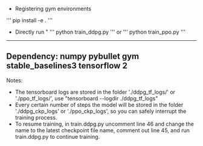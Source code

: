- Registering gym environments

'''
pip install -e .
'''

- Directly run "
'''
python train_ddpg.py
'''
or 
'''
python train_ppo.py
'''
---------------------------------------------
Dependency:
numpy
pybullet
gym
stable_baselines3
tensorflow 2
---------------------------------------------
Notes:

- The tensorboard logs are stored in the folder './ddpg_tf_logs/' or './ppo_tf_logs/', use "tensorboard --logdir ./ddpg_tf_logs"
- Every certain number of steps the model will be stored in the folder './ddpg_ckp_logs' or './ppo_ckp_logs', so you can safely interrupt the training process.
- To resume training, in train.ddpg.py uncomment line 46 and change the name to the latest checkpoint file name, comment out line 45, and run train.ddpg.py to continue training.
